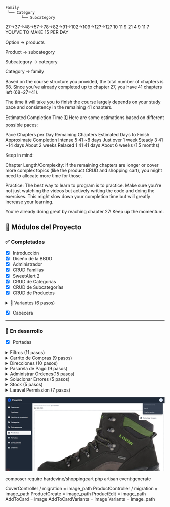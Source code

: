 ```
Family
 └── Category
       └── Subcategory
```       
27->37->48->57->78->82->91->102->109->12?->12?
    10  11  9   21  4   9   11    7    
YOU'VE TO MAKE 15 PER DAY

Option → products

Product → subcategory

Subcategory → category

Category → family

Based on the course structure you provided, the total number of chapters is 68. Since you've already completed up to chapter 27, you have 41 chapters left (68−27=41).

The time it will take you to finish the course largely depends on your study pace and consistency in the remaining 41 chapters.

Estimated Completion Time 🗓️
Here are some estimations based on different possible paces:

Pace	Chapters per Day	Remaining Chapters	Estimated Days to Finish	Approximate Completion
Intense	5	41	~8 days	Just over 1 week
Steady	3	41	~14 days	About 2 weeks
Relaxed	1	41	41 days	About 6 weeks (1.5 months)

Keep in mind:

Chapter Length/Complexity: If the remaining chapters are longer or cover more complex topics (like the product CRUD and shopping cart), you might need to allocate more time for those.

Practice: The best way to learn to program is to practice. Make sure you're not just watching the videos but actively writing the code and doing the exercises. This might slow down your completion time but will greatly increase your learning.

You're already doing great by reaching chapter 27! Keep up the momentum.

## 🚀 Módulos del Proyecto

### ✅ Completados

- [x] Introducción  
- [x] Diseño de la BBDD  
- [x] Administrador  
- [x] CRUD Familias  
- [x] SweetAlert 2  
- [x] CRUD de Categorías  
- [x] CRUD de Subcategorías  
- [x] CRUD de Productos  

<details>
  <summary>🧱 Variantes (6 pasos)</summary>

  - [x] Crear variantes 1  
  - [x] Crear variantes 2  
  - [x] Recursividad  
  - [X] Generar variantes  
  - [X] Mostrar variantes  
  - [X] Editar variantes  

</details>

- [x] Cabecera  

---

### 🚧 En desarrollo

- [X] Portadas  
<details>
  <summary>Filtros (11 pasos)</summary>

  - [x] Mostrar opciones y features por familia  
  - [x] Mostrar opciones y features por familia II  
  - [x] Mostrar y ocultar features  
  - [x] Mostrar productos por familia  
  - [x] Volver responsivo pagina filtros  
  - [x] Filtrar productos por features 
  - [x] Cambiar el orden en el que se muestran los productos 
  - [x] Utilizr el buscador para filtrar 
  - [x] Filtrar por categoria
  - [x] Filtrar por subcategoria
  - [x] Query scope

</details>
<details>
  <summary> Carrito de Compras (9 pasos)</summary>

  - [x] Mostrare el detalle del producto  
  - [x] Instalar Laravel Shoppingcart 
  - [x] Elegir cantidad de Items que se comprara  
  - [x] Agregar items al carrito  
  - [x] Guardar carrito de compras en la bd  
  - [x] Mostrar cantidad de items agregados al carrito 
  - [x] Mostrar items agregados al carrito de compra
  - [x] Mostrar items del carrito de compra 
  - [x] Actualizar carrito de compras

</details>
<details>
  <summary> Direcciones (10 pasos)</summary>

  - [x] Agregar nuevos campos en la tabla users  
  - [x] Crear tabla addresses  
  - [x] Formulario para agregar nueva direccion  
  - [x] Especificar quien recibira el pedido  
  - [x] Crear nueva direccion  
  - [x] Mostrar listado de direcciones agregadas  
  - [x] Mostrar direccion por defecto
  - [x] Editar direccion 
  - [X] Eliminar direcciones  
  - [X] Mostrar el Resumen del carrito  

</details>
<details>
  <summary> Pasarela de Pago (9 pasos)</summary>

  - [x] Diseñar Checkout  
  - [x] Credenciales de Niubiz 
  - [x] Generar token de sesion  
  - [x] Inlcuir boton de pago  
  - [x] Capturar pago  
  - [x] Mostrar mensaje gracias
  - [x] Mostrar mensaje error

</details>
<details>
  <summary>Administrar Órdenes(15 pasos)</summary>

  - [x] Crear modelo order 
  - [x] Registrar orden
  - [ ] Crear ticket de despacho
  - [ ] Crear ticket desde un observer
  - [ ] Crear ruta para administrar ordenes
  - [ ] Instalar laravel-livewire-tables
  - [ ] Mostrar Ordenes
  - [ ] Descargar ticket
  - [ ] Cambiar status a listo para despachar
  - [x] Crear crud conductores    
  - [ ] Listar conductores  
  - [ ] Eliminar conductor  
  - [ ] Generar envio de una orden
  - [ ] Mostrar envios  
  - [ ] Filtrar envios   

</details>
<details>
  <summary>Solucionar Errores (5 pasos)</summary>

  - [x] Agregar middleware auth al checkout
  - [ ] Editar variantes *3  
  - [ ] Refactorizar componente add-to cart

</details>
<details>
  <summary>Stock (5 pasos)</summary>

  - [x] Controlar stock que se agrega *2
  - [ ] Descontar stock

</details>
<details>
  <summary>Laravel Permission (7 pasos)</summary>

  - [x] Instalar spatie  
  - [x] Definir Permisos  
  - [x] Definir Roles  
  - [x] Proteger rutas segun lo permisos  
  - [ ] Mostrar listado de usuarios 
  - [ ] Agregar Buscador  
  - [ ] Asignar Rol 

</details>

![Ecommerce tailwind livewire](images/image.png)

composer require hardevine/shoppingcart
php artisan event:generate

CoverController / migration = image_path
ProductController / migration = image_path
ProductCreate  = image_path
ProductEdit  = image_path
AddToCard  = image
AddToCardVariants  = image
Variants  = image_path